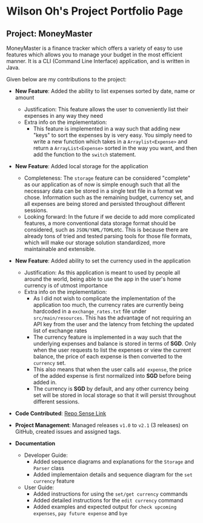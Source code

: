 # Wilson Oh's Project Portfolio Page

## Project: MoneyMaster

MoneyMaster is a finance tracker which offers a variety of easy to use features which allows
you to manage your budget in the most efficient manner. It is a CLI (Command Line Interface)
application, and is written in Java.

Given below are my contributions to the project:

* **New Feature**: Added the ability to list expenses sorted by date, name or amount
  * Justification: This feature allows the user to conveniently list their expenses
in any way they need
  * Extra info on the implementation:
    * This feature is implemented in a way such that adding new "keys" to sort the expenses by is very easy. You simply
    need to write a new function which takes in a `Arraylist<Expense>` and return a `ArrayList<Expense>` sorted in the
    way you want, and then add the function to the `switch` statement.
* **New Feature**: Added local storage for the application
  * Completeness: The `storage` feature can be considered "complete" as our application as of now is simple enough such that
  all the necessary data can be stored in a single text file in a format we chose. Information such as the remaining
  budget, currency set, and all expenses are being stored and persisted throughout different sessions.
  * Looking forward: In the future if we decide to add more complicated features, a more conventional data storage format
  should be considered, such as `JSON/YAML/TOML`etc. This is because there are already tons of tried and tested parsing tools
  for those file formats, which will make our storage solution standardized, more maintainable and extensible.
* **New Feature**: Added ability to set the currency used in the application
  * Justification: As this application is meant to used by people all around the world, being able to
use the app in the user's home currency is of utmost importance
  * Extra info on the implementation:
    * As I did not wish to complicate the implementation of the application too much, the currency rates
are currently being hardcoded in a `exchange_rates.txt` file under `src/main/resources`. This has the advantage of not
requiring an API key from the user and the latency from fetching the updated list of exchange rates
    * The currency feature is implemented in a way such that the underlying expenses and balance is stored
    in terms of **SGD**. Only when the user requests to list the expenses or view the current balance, the
    price of each expense is then converted to the `currency` set.
    * This also means that when the user calls `add expense`, the price of the added expense is first normalized into
    **SGD** before being added in.
    * The currency is **SGD** by default, and any other currency being set will be stored in local storage so that
    it will persist throughout different sessions.

* **Code Contributed**: [Repo Sense Link](https://nus-cs2113-ay2223s2.github.io/tp-dashboard/?search=wilsonoh&breakdown=true)

* **Project Management**: Managed releases `v1.0` to `v2.1` (3 releases) on GitHub, created issues and assigned tags.

* **Documentation**
  * Developer Guide:
    * Added sequence diagrams and explanations for the `Storage` and `Parser` class
    * Added implementaion details and sequence diagram for the `set currency` feature
  * User Guide:
    * Added instructions for using the `set/get currency` commands
    * Added detailed instructions for the `edit currency` command
    * Added examples and expected output for `check upcoming expenses`, `pay future expense` and `bye`
